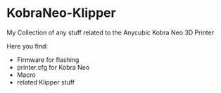 # KobraNeo-Klipper
My Collection of any stuff related to the Anycubic Kobra Neo 3D Printer

Here you find:

- Firmware for flashing
- printer.cfg for Kobra Neo
- Macro
- related Klipper stuff
